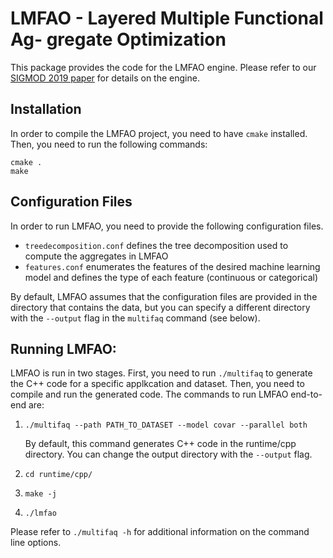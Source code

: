 # LMFAO - Layered Multiple Functional Ag- gregate Optimization

This package provides the code for the LMFAO engine. Please refer to our [SIGMOD 2019 paper](https://arxiv.org/abs/1906.08687) for details on the engine. 

## Installation

In order to compile the LMFAO project, you need to have `cmake` installed.
Then, you need to run the following commands:

```
cmake .
make
```

## Configuration Files 

In order to run LMFAO, you need to provide the following configuration files. 

* `treedecomposition.conf` defines the tree decomposition used to compute the aggregates in LMFAO 
* `features.conf` enumerates the features of the desired machine learning model and defines the type of each feature (continuous or categorical)

By default, LMFAO assumes that the configuration files are provided in the directory that contains the data, but you can specify a different directory with the `--output` flag in the `multifaq` command (see below). 

## Running LMFAO: 

LMFAO is run in two stages. First, you need to run `./multifaq` to generate the C++ code for a specific applkcation and dataset. Then, you need to compile and run the generated code. The commands to run LMFAO end-to-end are: 

1) `./multifaq --path PATH_TO_DATASET --model covar --parallel both`

   By default, this command generates C++ code in the runtime/cpp directory. You can change the output directory with the `--output` flag. 

2) `cd runtime/cpp/`
3) `make -j`
4) `./lmfao`

Please refer to `./multifaq -h` for additional information on the command line options. 
